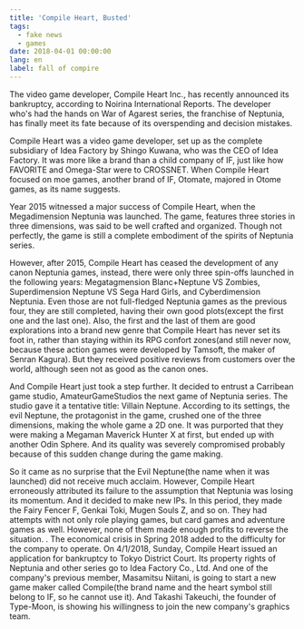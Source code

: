 ```yaml
---
title: 'Compile Heart, Busted'
tags:
  - fake news
  - games
date: 2018-04-01 00:00:00
lang: en
label: fall of compire
---
```



The video game developer, Compile Heart Inc., has recently announced its bankruptcy, according to Noirina International Reports. The developer who's had the hands on War of Agarest series, the franchise of Neptunia, has finally meet its fate because of its overspending and decision mistakes.

Compile Heart was a video game developer, set up as the complete subsidiary of Idea Factory by Shingo Kuwana, who was the CEO of Idea Factory. It was more like a brand than a child company of IF, just like how FAVORITE and Omega-Star were to CROSSNET. When Compile Heart focused on moe games, another brand of IF, Otomate, majored in Otome games, as its name suggests.

Year 2015 witnessed a major success of Compile Heart, when the Megadimension Neptunia was launched. The game, features three stories in three dimensions, was said to be well crafted and organized. Though not perfectly, the game is still a complete embodiment of the spirits of Neptunia series.

However, after 2015, Compile Heart has ceased the development of any canon Neptunia games, instead, there were only three spin-offs launched in the following years: Megatagmension Blanc+Neptune VS Zombies, Superdimension Neptune VS Sega Hard Girls, and Cyberdimension Neptunia. Even those are not full-fledged Neptunia games as the previous four, they are still completed, having their own good plots(except the first one and the last one). Also, the first and the last of them are good explorations into a brand new genre that Compile Heart has never set its foot in, rather than staying within its RPG confort zones(and still never now, because these action games were developed by Tamsoft, the maker of Senran Kagura). But they received positive reviews from customers over the world, although seen not as good as the canon ones.

And Compile Heart just took a step further. It decided to entrust a Carribean game studio, AmateurGameStudios the next game of Neptunia series. The studio gave it a tentative title: Villain Neptune. According to its settings, the evil Neptune, the protagonist in the game, crushed one of the three dimensions, making the whole game a 2D one. It was purported that they were making a Megaman Maverick Hunter X at first, but ended up with another Odin Sphere. And its quality was severely compromised probably because of this sudden change during the game making.

So it came as no surprise that the Evil Neptune(the name when it was launched) did not receive much acclaim. However, Compile Heart erroneously attributed its failure to the assumption that Neptunia was losing its momentum. And it decided to make new IPs. In this period, they made the Fairy Fencer F, Genkai Toki, Mugen Souls Z, and so on. They had attempts with not only role playing games, but card games and adventure games as well. However, none of them made enough profits to reverse the situation.
.
The economical crisis in Spring 2018 added to the difficulty for the company to operate. On 4/1/2018, Sunday, Compile Heart issued an application for bankruptcy to Tokyo District Court. Its property rights of Neptunia and other series go to Idea Factory Co., Ltd. And one of the company's previous member, Masamitsu Niitani, is going to start a new game maker called Compile(the brand name and the heart symbol still belong to IF, so he cannot use it). And Takashi Takeuchi, the founder of Type-Moon, is showing his willingness to join the new company's graphics team.
